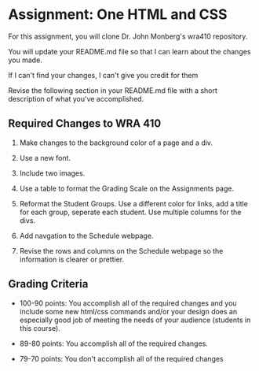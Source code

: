 # Assignment: One HTML and CSS

For this assignment, you will clone Dr. John Monberg's wra410 repository.

You will update your README.md file so that I can learn about the changes you made.

If I can't find your changes, I can't give you credit for them

Revise the following section in your README.md file with a short description of what you've accomplished.

## Required Changes to WRA 410

1. Make changes to the background color of a page and a div.

2. Use a new font.

3. Include two images.

4. Use a table to format the Grading Scale on the Assignments page.

5. Reformat the Student Groups. Use a different color for links, add a title for each group, seperate each student. Use multiple columns for the divs.  

6. Add navgation to the Schedule webpage.

7. Revise the rows and columns on the Schedule webpage so the information is clearer or prettier.


## Grading Criteria

* 100-90 points: You accomplish all of the required changes and you include some new html/css commands and/or your design does an especially good job of meeting the needs of your audience (students in this course).

* 89-80 points: You accomplish all of the required changes.

* 79-70 points: You don't accomplish all of the required changes
